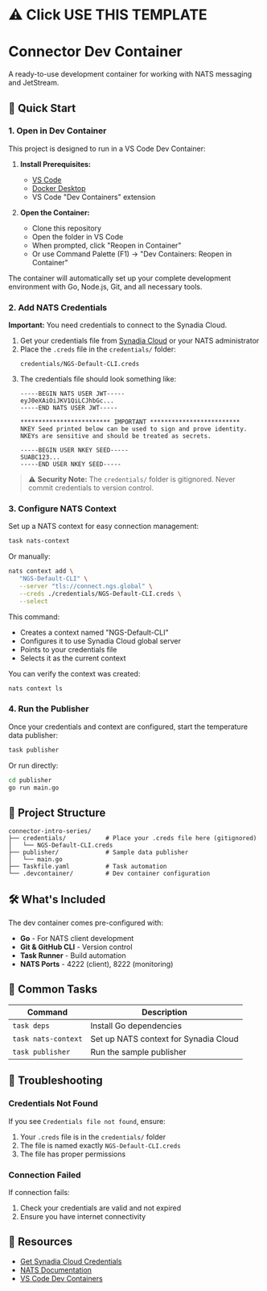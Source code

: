 # ⚠️ **Click USE THIS TEMPLATE**

# Connector Dev Container

A ready-to-use development container for working with NATS messaging and JetStream.

## 🚀 Quick Start

### 1. Open in Dev Container

This project is designed to run in a VS Code Dev Container:

1. **Install Prerequisites:**
   - [VS Code](https://code.visualstudio.com/)
   - [Docker Desktop](https://www.docker.com/products/docker-desktop)
   - VS Code "Dev Containers" extension

2. **Open the Container:**
   - Clone this repository
   - Open the folder in VS Code
   - When prompted, click "Reopen in Container"
   - Or use Command Palette (F1) → "Dev Containers: Reopen in Container"

The container will automatically set up your complete development environment with Go, Node.js, Git, and all necessary tools.

### 2. Add NATS Credentials

**Important:** You need credentials to connect to the Synadia Cloud.

1. Get your credentials file from [Synadia Cloud](https://cloud.synadia.com) or your NATS administrator
2. Place the `.creds` file in the `credentials/` folder:
   ```
   credentials/NGS-Default-CLI.creds
   ```
3. The credentials file should look something like:
   ```
   -----BEGIN NATS USER JWT-----
   eyJ0eXAiOiJKV1QiLCJhbGc...
   -----END NATS USER JWT-----

   ************************* IMPORTANT *************************
   NKEY Seed printed below can be used to sign and prove identity.
   NKEYs are sensitive and should be treated as secrets.

   -----BEGIN USER NKEY SEED-----
   SUABC123...
   -----END USER NKEY SEED-----
   ```

> ⚠️ **Security Note:** The `credentials/` folder is gitignored. Never commit credentials to version control.

### 3. Configure NATS Context

Set up a NATS context for easy connection management:

```bash
task nats-context
```

Or manually:
```bash
nats context add \
   "NGS-Default-CLI" \
   --server "tls://connect.ngs.global" \
   --creds ./credentials/NGS-Default-CLI.creds \
   --select
```

This command:
- Creates a context named "NGS-Default-CLI"
- Configures it to use Synadia Cloud global server
- Points to your credentials file
- Selects it as the current context

You can verify the context was created:
```bash
nats context ls
```

### 4. Run the Publisher

Once your credentials and context are configured, start the temperature data publisher:

```bash
task publisher
```

Or run directly:
```bash
cd publisher
go run main.go
```

## 📁 Project Structure

```
connector-intro-series/
├── credentials/           # Place your .creds file here (gitignored)
│   └── NGS-Default-CLI.creds
├── publisher/             # Sample data publisher
│   └── main.go
├── Taskfile.yaml          # Task automation
└── .devcontainer/         # Dev container configuration
```

## 🛠️ What's Included

The dev container comes pre-configured with:
- **Go** - For NATS client development
- **Git & GitHub CLI** - Version control
- **Task Runner** - Build automation
- **NATS Ports** - 4222 (client), 8222 (monitoring)

## 📝 Common Tasks

| Command | Description |
|---------|-------------|
| `task deps` | Install Go dependencies |
| `task nats-context` | Set up NATS context for Synadia Cloud |
| `task publisher` | Run the sample publisher |

## 🔧 Troubleshooting

### Credentials Not Found
If you see `Credentials file not found`, ensure:
1. Your `.creds` file is in the `credentials/` folder
2. The file is named exactly `NGS-Default-CLI.creds`
3. The file has proper permissions

### Connection Failed
If connection fails:
1. Check your credentials are valid and not expired
2. Ensure you have internet connectivity

## 🔗 Resources

- [Get Synadia Cloud Credentials](https://cloud.synadia.com)
- [NATS Documentation](https://docs.nats.io/)
- [VS Code Dev Containers](https://code.visualstudio.com/docs/devcontainers/containers)
